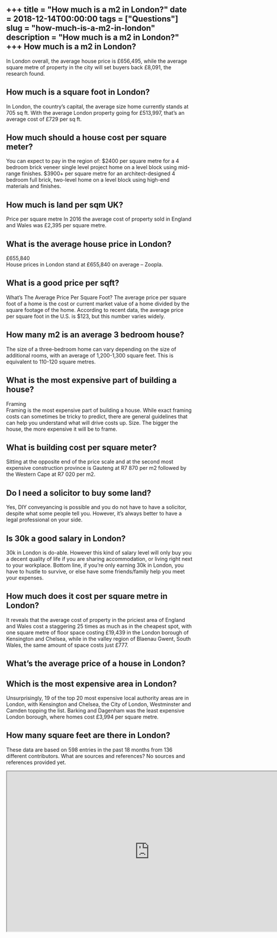+++
title = "How much is a m2 in London?"
date = 2018-12-14T00:00:00
tags = ["Questions"]
slug = "how-much-is-a-m2-in-london"
description = "How much is a m2 in London?"
+++
How much is a m2 in London?
---------------------------

In London overall, the average house price is £656,495, while the average square metre of property in the city will set buyers back £8,091, the research found.

How much is a square foot in London?
------------------------------------

In London, the country’s capital, the average size home currently stands at 705 sq ft. With the average London property going for £513,997, that’s an average cost of £729 per sq ft.

How much should a house cost per square meter?
----------------------------------------------

You can expect to pay in the region of: $2400 per square metre for a 4 bedroom brick veneer single level project home on a level block using mid-range finishes. $3900+ per square metre for an architect-designed 4 bedroom full brick, two-level home on a level block using high-end materials and finishes.

How much is land per sqm UK?
----------------------------

Price per square metre In 2016 the average cost of property sold in England and Wales was £2,395 per square metre.

What is the average house price in London?
------------------------------------------

£655,840  
House prices in London stand at £655,840 on average – Zoopla.

What is a good price per sqft?
------------------------------

What’s The Average Price Per Square Foot? The average price per square foot of a home is the cost or current market value of a home divided by the square footage of the home. According to recent data, the average price per square foot in the U.S. is $123, but this number varies widely.

How many m2 is an average 3 bedroom house?
------------------------------------------

The size of a three-bedroom home can vary depending on the size of additional rooms, with an average of 1,200-1,300 square feet. This is equivalent to 110-120 square metres.

What is the most expensive part of building a house?
----------------------------------------------------

Framing  
Framing is the most expensive part of building a house. While exact framing costs can sometimes be tricky to predict, there are general guidelines that can help you understand what will drive costs up. Size. The bigger the house, the more expensive it will be to frame.

What is building cost per square meter?
---------------------------------------

Sitting at the opposite end of the price scale and at the second most expensive construction province is Gauteng at R7 870 per m2 followed by the Western Cape at R7 020 per m2.

Do I need a solicitor to buy some land?
---------------------------------------

Yes, DIY conveyancing is possible and you do not have to have a solicitor, despite what some people tell you. However, it’s always better to have a legal professional on your side.

Is 30k a good salary in London?
-------------------------------

30k in London is do-able. However this kind of salary level will only buy you a decent quality of life if you are sharing accommodation, or living right next to your workplace. Bottom line, if you’re only earning 30k in London, you have to hustle to survive, or else have some friends/family help you meet your expenses.

How much does it cost per square metre in London?
-------------------------------------------------

It reveals that the average cost of property in the priciest area of England and Wales cost a staggering 25 times as much as in the cheapest spot, with one square metre of floor space costing £19,439 in the London borough of Kensington and Chelsea, while in the valley region of Blaenau Gwent, South Wales, the same amount of space costs just £777.

What’s the average price of a house in London?
----------------------------------------------

Which is the most expensive area in London?
-------------------------------------------

Unsurprisingly, 19 of the top 20 most expensive local authority areas are in London, with Kensington and Chelsea, the City of London, Westminster and Camden topping the list. Barking and Dagenham was the least expensive London borough, where homes cost £3,994 per square metre.

How many square feet are there in London?
-----------------------------------------

These data are based on 598 entries in the past 18 months from 136 different contributors. What are sources and references? No sources and references provided yet.

<iframe allow="accelerometer; autoplay; clipboard-write; encrypted-media; gyroscope; picture-in-picture" allowfullscreen="" class="__youtube_prefs__  epyt-is-override  no-lazyload" data-no-lazy="1" data-origheight="433" data-origwidth="770" data-skipgform_ajax_framebjll="" height="433" id="_ytid_56779" loading="lazy" src="https://www.youtube.com/embed/O8bf9gul1yQ?enablejsapi=1&autoplay=0&cc_load_policy=0&cc_lang_pref=&iv_load_policy=1&loop=0&modestbranding=0&rel=1&fs=1&playsinline=0&autohide=2&theme=dark&color=red&controls=1&" title="YouTube player" width="770"></iframe>